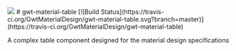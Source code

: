 <img src="http://i.imgur.com/SYbHcYN.png" />
# gwt-material-table
[![Build Status](https://travis-ci.org/GwtMaterialDesign/gwt-material-table.svg?branch=master)](https://travis-ci.org/GwtMaterialDesign/gwt-material-table)

A complex table component designed for the material design specifications
